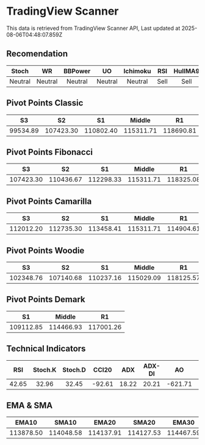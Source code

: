 # TradingView Scanner
This data is retrieved from TradingView Scanner API, Last updated at 2025-08-06T04:48:07.859Z

## Recomendation
| Stoch | WR | BBPower | UO | Ichimoku | RSI | HullMA9 |
| :---: | :---: | :---: | :---: | :---: | :---: | :---: |
| Neutral | Neutral | Neutral | Neutral | Neutral | Sell | Sell |

## Pivot Points Classic
| S3 | S2 | S1 | Middle | R1 | R2 | R3 |
| :---: | :---: | :---: | :---: | :---: | :---: | :---: |
| 99534.89 | 107423.30 | 110802.40 | 115311.71 | 118690.81 | 123200.12 | 131088.53 |

## Pivot Points Fibonacci
| S3 | S2 | S1 | Middle | R1 | R2 | R3 |
| :---: | :---: | :---: | :---: | :---: | :---: | :---: |
| 107423.30 | 110436.67 | 112298.33 | 115311.71 | 118325.08 | 120186.74 | 123200.12 |

## Pivot Points Camarilla
| S3 | S2 | S1 | Middle | R1 | R2 | R3 |
| :---: | :---: | :---: | :---: | :---: | :---: | :---: |
| 112012.20 | 112735.30 | 113458.41 | 115311.71 | 114904.61 | 115627.72 | 116350.82 |

## Pivot Points Woodie
| S3 | S2 | S1 | Middle | R1 | R2 | R3 |
| :---: | :---: | :---: | :---: | :---: | :---: | :---: |
| 102348.76 | 107140.68 | 110237.16 | 115029.09 | 118125.57 | 122917.50 | 126013.98 |

## Pivot Points Demark
| S1 | Middle | R1 |
| :---: | :---: | :---: |
| 109112.85 | 114466.93 | 117001.26 |

## Technical Indicators
| RSI | Stoch.K | Stoch.D | CCI20 | ADX | ADX-DI | AO | Mom | MACD | MACD | W.R | HullMA9 |
| :---: | :---: | :---: | :---: | :---: | :---: | :---: | :---: | :---: | :---: | :---: | :---: |
| 42.65 | 32.96 | 32.45 | -92.61 | 18.22 | 20.21 | -621.71 | -1429.92 | -398.74 | -404.32 | -76.13 | 113460.83 |

## EMA & SMA
| EMA10 | SMA10 | EMA20 | SMA20 | EMA30 | SMA30 | EMA50 | SMA50 | EMA100 | SMA100 | EMA200 | SMA200 |
| :---: | :---: | :---: | :---: | :---: | :---: | :---: | :---: | :---: | :---: | :---: | :---: |
| 113878.50 | 114048.58 | 114137.91 | 114127.53 | 114467.59 | 113960.47 | 115112.96 | 115427.26 | 115763.19 | 116794.82 | 114733.88 | 115651.67 |